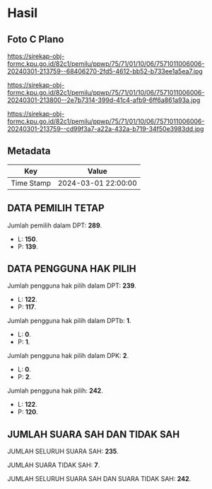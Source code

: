 # Hasil

## Foto C Plano

https://sirekap-obj-formc.kpu.go.id/82c1/pemilu/ppwp/75/71/01/10/06/7571011006006-20240301-213759--68406270-2fd5-4612-bb52-b733ee1a5ea7.jpg

https://sirekap-obj-formc.kpu.go.id/82c1/pemilu/ppwp/75/71/01/10/06/7571011006006-20240301-213800--2e7b7314-399d-41c4-afb9-6ff6a861a93a.jpg

https://sirekap-obj-formc.kpu.go.id/82c1/pemilu/ppwp/75/71/01/10/06/7571011006006-20240301-213759--cd99f3a7-a22a-432a-b719-34f50e3983dd.jpg


## Metadata

| Key        | Value               |
| ---------- | ------------------- |
| Time Stamp | 2024-03-01 22:00:00 |


## DATA PEMILIH TETAP

Jumlah pemilih dalam DPT: **289**.
 * L: **150**.
 * P: **139**.

## DATA PENGGUNA HAK PILIH

Jumlah pengguna hak pilih dalam DPT: **239**.
 * L: **122**.
 * P: **117**.

Jumlah pengguna hak pilih dalam DPTb: **1**.
 * L: **0**.
 * P: **1**.

Jumlah pengguna hak pilih dalam DPK: **2**.
 * L: **0**.
 * P: **2**.

Jumlah pengguna hak pilih: **242**.
 * L: **122**.
 * P: **120**.

## JUMLAH SUARA SAH DAN TIDAK SAH

JUMLAH SELURUH SUARA SAH: **235**.

JUMLAH SUARA TIDAK SAH: **7**.

JUMLAH SELURUH SUARA SAH DAN SUARA TIDAK SAH: **242**.


